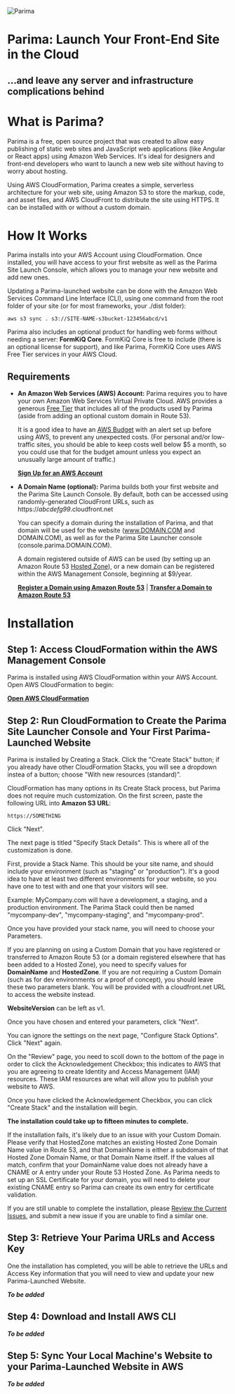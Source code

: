 <img src="https://parima.s3.amazonaws.com/placeholder/parima.png" alt="Parima">

# Parima: Launch Your Front-End Site in the Cloud 
## …and leave any server and infrastructure complications behind



# What is Parima?

Parima is a free, open source project that was created to allow easy publishing of static web sites and JavaScript web applications (like Angular or React apps) using Amazon Web Services. It's ideal for designers and front-end developers who want to launch a new web site without having to worry about hosting.

Using AWS CloudFormation, Parima creates a simple, serverless architecture for your web site, using Amazon S3 to store the markup, code, and asset files, and AWS CloudFront to distribute the site using HTTPS. It can be installed with or without a custom domain.

# How It Works

Parima installs into your AWS Account using CloudFormation. Once installed, you will have access to your first website as well as the Parima Site Launch Console, which allows you to manage your new website and add new ones.

Updating a Parima-launched website can be done with the Amazon Web Services Command Line Interface (CLI), using one command from the root folder of your site (or for most frameworks, your ./dist folder):

```shell
aws s3 sync . s3://SITE-NAME-s3bucket-123456abcd/v1
```

Parima also includes an optional product for handling web forms without needing a server: **FormKiQ Core**. FormKiQ Core is free to include (there is an optional license for support), and like Parima, FormKiQ Core uses AWS Free Tier services in your AWS Cloud.


## Requirements

* **An Amazon Web Services (AWS) Account:** Parima requires you to have your own Amazon Web Services Virtual Private Cloud. AWS provides a generous [Free Tier](https://aws.amazon.com/free) that includes all of the products used by Parima (aside from adding an optional custom domain in Route 53).

    It is a good idea to have an [AWS Budget](https://console.aws.amazon.com/billing/home?#/budgets) with an alert set up before using AWS, to prevent any unexpected costs. (For personal and/or low-traffic sites, you should be able to keep costs well below $5 a month, so you could use that for the budget amount unless you expect an unusually large amount of traffic.)

    **[Sign Up for an AWS Account](https://portal.aws.amazon.com/billing/signup)**

* **A Domain Name (optional):** Parima builds both your first website and the Parima Site Launch Console. By default, both can be accessed using randomly-generated CloudFront URLs, such as https://*abcdefg99*.cloudfront.net

    You can specify a domain during the installation of Parima, and that domain will be used for the website (www.DOMAIN.COM and DOMAIN.COM), as well as for the Parima Site Launcher console (console.parima.DOMAIN.COM).

    A domain registered outside of AWS can be used (by setting up an Amazon Route 53 [Hosted Zone](https://console.aws.amazon.com/route53/v2/hostedzones#)), or a new domain can be registered within the AWS Management Console, beginning at $9/year.

    **[Register a Domain using Amazon Route 53](https://console.aws.amazon.com/route53/home#DomainRegistration:)** | **[Transfer a Domain to Amazon Route 53](https://console.aws.amazon.com/route53/home#DomainTransfer:)**

    
# Installation

## Step 1: Access CloudFormation within the AWS Management Console

Parima is installed using AWS CloudFormation within your AWS Account. Open AWS CloudFormation to begin:

**[Open AWS CloudFormation](https://console.aws.amazon.com/cloudformation)**


## Step 2: Run CloudFormation to Create the Parima Site Launcher Console and Your First Parima-Launched Website

Parima is installed by Creating a Stack. Click the "Create Stack" button; if you already have other CloudFormation Stacks, you will see a dropdown instea of a button; choose "With new resources (standard)".

CloudFormation has many options in its Create Stack process, but Parima does not require much customization. On the first screen, paste the following URL into **Amazon S3 URL**:
```
https://SOMETHING
```

Click "Next".

The next page is titled "Specify Stack Details". This is where all of the customization is done.

First, provide a Stack Name. This should be your site name, and should include your environment (such as "staging" or "production"). It's a good idea to have at least two different environments for your website, so you have one to test with and one that your visitors will see.

Example:
MyCompany.com will have a development, a staging, and a production environment. The Parima Stack could then be named "mycompany-dev", "mycompany-staging", and "mycompany-prod".

Once you have provided your stack name, you will need to choose your Parameters.

If you are planning on using a Custom Domain that you have registered or transferred to Amazon Route 53 (or a domain registered elsewhere that has been added to a Hosted Zone), you need to specify values for **DomainName** and **HostedZone**. If you are not requiring a Custom Domain (such as for dev environments or a proof of concept), you should leave these two parameters blank. You will be provided with a cloudfront.net URL to access the website instead.

**WebsiteVersion** can be left as v1.

Once you have chosen and entered your parameters, click "Next".

You can ignore the settings on the next page, "Configure Stack Options". Click "Next" again.

On the "Review" page, you need to scoll down to the bottom of the page in order to click the Acknowledgement Checkbox; this indicates to AWS that you are agreeing to create Identity and Access Management (IAM) resources. These IAM resources are what will allow you to publish your website to AWS.

Once you have clicked the Acknowledgement Checkbox, you can click "Create Stack" and the installation will begin.

**The installation could take up to fifteen minutes to complete.**

If the installation fails, it's likely due to an issue with your Custom Domain. Please verify that HostedZone matches an existing Hosted Zone Domain Name value in Route 53, and that DomainName is either a subdomain of that Hosted Zone Domain Name, or that Domain Name itself. If the values all match, confirm that your DomainName value does not already have a CNAME or A entry under your Route 53 Hosted Zone. As Parima needs to set up an SSL Certificate for your domain, you will need to delete your existing CNAME entry so Parima can create its own entry for certificate validation.

If you are still unable to complete the installation, please [Review the Current Issues](https://github.com/formkiq/parima/issues), and submit a new issue if you are unable to find a similar one.

## Step 3: Retrieve Your Parima URLs and Access Key

One the installation has completed, you will be able to retrieve the URLs and Access Key information that you will need to view and update your new Parima-Launched Website. 

***To be added***

## Step 4: Download and Install AWS CLI

***To be added***

## Step 5: Sync Your Local Machine's Website to your Parima-Launched Website in AWS

***To be added***
